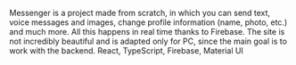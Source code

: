 Messenger is a project made from scratch, in which you can send text, voice messages and images, change profile information (name, photo, etc.) and much more. All this happens in real time thanks to Firebase. The site is not incredibly beautiful and is adapted only for PC, since the main goal is to work with the backend. React, TypeScript, Firebase, Material UI
